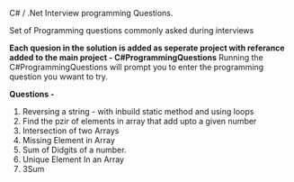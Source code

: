 C# / .Net Interview programming Questions.

Set of Programming questions commonly asked during interviews

**Each quesion in the solution is added as seperate project with referance added to the main project - C#ProgrammingQuestions**
Running the C#ProgrammingQuestions will prompt you to enter the programming question you wwant to try.


**Questions -**
  1. Reversing a string - with inbuild static method and using loops
  2. Find the pzir of elements in array that add upto a given number
  3. Intersection of two Arrays
  4. Missing Element in Array
  5. Sum of Didgits of a number.
  6. Unique Element In an Array
  7. 3Sum
     
